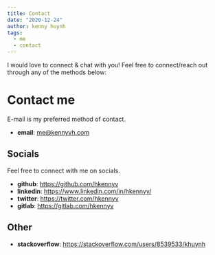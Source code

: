 ```yaml
---
title: Contact
date: "2020-12-24"
author: kenny huynh
tags:
  - me
  - contact
---
```


I would love to connect & chat with you! Feel free to connect/reach out through
any of the methods below:

# Contact me

E-mail is my preferred method of contact.

- **email**: [me@kennyvh.com](mailto:me@kennyvh.com)

## Socials

Feel free to connect with me on socials.

- **github**: <https://github.com/hkennyv>
- **linkedin**: <https://www.linkedin.com/in/hkennyv/>
- **twitter**: <https://twitter.com/hkennyv>
- **gitlab**: <https://gitlab.com/hkennyv>

## Other

- **stackoverflow**: <https://stackoverflow.com/users/8539533/khuynh>
